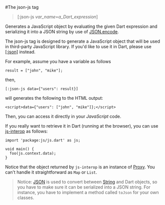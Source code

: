 #The json-js tag

>[:json-js *var_name*=*a_Dart_expression*]

Generates a JavaScript object by evaluating the given Dart expression and serializing it into a JSON string by use of [JSON.encode](http://api.dartlang.org/docs/releases/latest/dart_convert.html#JSON).

The json-js tag is designed to generate a JavaScript object that will be used in third-party JavaScript library. If you'd like to use it in Dart, please use [[:json]](json.md) instead.

For example, assume you have a variable as follows

    result = ["john", "mike"];

then,

    [:json-js data={"users": result}]

will generates the following to the HTML output:

    <script>data={"users": ["john", "mike"]};</script>

Then, you can access it directly in your *JavaScript* code.

If you really want to retrieve it in Dart (running at the browser), you can use [js-interop](https://github.com/dart-lang/js-interop) as follows:

    import 'package:js/js.dart' as js;
    
    void main() {
      foo(js.context.data);
    }

Notice that the object returned by `js-interop` is an instance of [Proxy](http://dart-lang.github.io/js-interop/docs/js/Proxy.html). You can't handle it straightforward as `Map` or `List`.

> Notice: [JSON](http://api.dartlang.org/docs/releases/latest/dart_convert.html#JSON) is used to convert between [String](dart:core) and Dart objects, so you have to make sure it can be serialized into a JSON string. For instance, you have to implement a method called `toJson` for your own classes.
